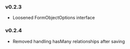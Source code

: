### v0.2.3

  * Loosened FormObjectOptions interface

### v0.2.4

  * Removed handling hasMany relationships after saving
